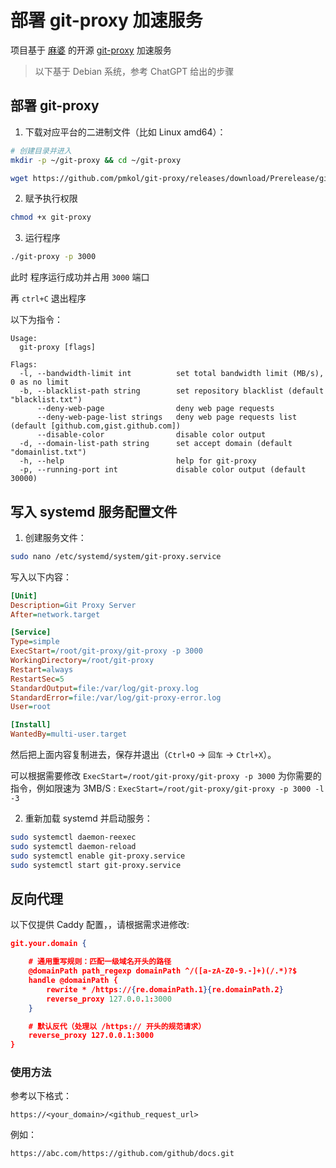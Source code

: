 # 部署 git-proxy 加速服务

项目基于 [麻婆](https://github.com/pmkol) 的开源 [git-proxy](https://github.com/pmkol/git-proxy) 加速服务

> 以下基于 Debian 系统，参考 ChatGPT 给出的步骤

## 部署 git-proxy

1. 下载对应平台的二进制文件（比如 Linux amd64）：

```bash
# 创建目录并进入
mkdir -p ~/git-proxy && cd ~/git-proxy

wget https://github.com/pmkol/git-proxy/releases/download/Prerelease/git-proxy-linux-amd64 -O git-proxy

```

2. 赋予执行权限

```bash
chmod +x git-proxy
```

3. 运行程序

```bash
./git-proxy -p 3000
```

此时 程序运行成功并占用 `3000` 端口

再 `ctrl+C` 退出程序

以下为指令：

```shell
Usage:
  git-proxy [flags]

Flags:
  -l, --bandwidth-limit int          set total bandwidth limit (MB/s), 0 as no limit
  -b, --blacklist-path string        set repository blacklist (default "blacklist.txt")
      --deny-web-page                deny web page requests
      --deny-web-page-list strings   deny web page requests list (default [github.com,gist.github.com])
      --disable-color                disable color output
  -d, --domain-list-path string      set accept domain (default "domainlist.txt")
  -h, --help                         help for git-proxy
  -p, --running-port int             disable color output (default 30000)
```

## 写入 systemd 服务配置文件

1. 创建服务文件：

```bash
sudo nano /etc/systemd/system/git-proxy.service
```

写入以下内容：

```ini
[Unit]
Description=Git Proxy Server
After=network.target

[Service]
Type=simple
ExecStart=/root/git-proxy/git-proxy -p 3000
WorkingDirectory=/root/git-proxy
Restart=always
RestartSec=5
StandardOutput=file:/var/log/git-proxy.log
StandardError=file:/var/log/git-proxy-error.log
User=root

[Install]
WantedBy=multi-user.target
```

然后把上面内容复制进去，保存并退出（`Ctrl+O` → `回车` → `Ctrl+X`）。

可以根据需要修改 `ExecStart=/root/git-proxy/git-proxy -p 3000` 为你需要的指令，例如限速为 3MB/S : `ExecStart=/root/git-proxy/git-proxy -p 3000 -l -3`

2. 重新加载 systemd 并启动服务：

```bash
sudo systemctl daemon-reexec
sudo systemctl daemon-reload
sudo systemctl enable git-proxy.service
sudo systemctl start git-proxy.service
```

## 反向代理

以下仅提供 Caddy 配置，，请根据需求进修改:

```json
git.your.domain {

    # 通用重写规则：匹配一级域名开头的路径
    @domainPath path_regexp domainPath ^/([a-zA-Z0-9.-]+)(/.*)?$
    handle @domainPath {
        rewrite * /https://{re.domainPath.1}{re.domainPath.2}
        reverse_proxy 127.0.0.1:3000
    }

    # 默认反代（处理以 /https:// 开头的规范请求）
    reverse_proxy 127.0.0.1:3000
}
```

### 使用方法

参考以下格式：

`https://<your_domain>/<github_request_url>`

例如：

`https://abc.com/https://github.com/github/docs.git`